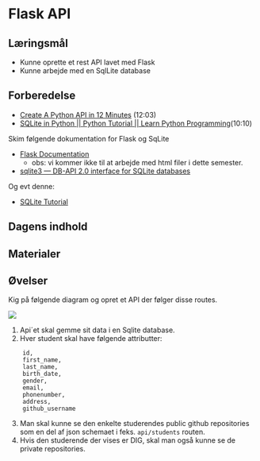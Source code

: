 # Flask API

## Læringsmål
* Kunne oprette et rest API lavet med Flask
* Kunne arbejde med en SqlLite database

## Forberedelse
* [Create A Python API in 12 Minutes](https://www.youtube.com/watch?v=zsYIw6RXjfM) (12:03)
* [SQLite in Python || Python Tutorial || Learn Python Programming](https://www.youtube.com/watch?v=c8yHTlrs9EA)(10:10)

<!--
* [Python SQLite Tutorial: Build a Python project with a SQLite database](https://youtu.be/iXYeb2artTE?feature=shared&t=774)(23:00)
-->

Skim følgende dokumentation for Flask og SqLite

* [Flask Documentation](https://flask.palletsprojects.com/en/3.0.x/) 
    * obs: vi kommer ikke til at arbejde med html filer i dette semester.
* [sqlite3 — DB-API 2.0 interface for SQLite databases](https://docs.python.org/3/library/sqlite3.html)

Og evt denne:

* [SQLite Tutorial](https://www.w3resource.com/sqlite/)


## Dagens indhold



## Materialer


## Øvelser
Kig på følgende diagram og opret et API der følger disse routes.

![](_static/img/Hvad_er_et_API.png)

1. Api´et skal gemme sit data i en Sqlite database. 
2. Hver student skal have følgende attributter:

``` 
    id, 
    first_name, 
    last_name, 
    birth_date, 
    gender, 
    email, 
    phonenumber, 
    address, 
    github_username
``` 

3. Man skal kunne se den enkelte studerendes public github repositories som en del af json schemaet i feks. `api/students` routen. 
4. Hvis den studerende der vises er DIG, skal man også kunne se de private repositories.

